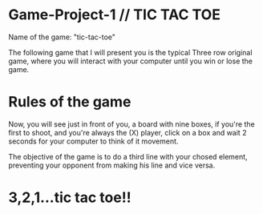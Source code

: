

# Game-Project-1 // TIC TAC TOE
Name of the game: "tic-tac-toe"

The following game that I will present you is the typical Three row original game, where you will interact with your computer until you win or lose the game. 

# Rules of the game


Now, you will see just in front of you, a board with nine boxes, if you're the first to shoot, and you're always the (X) player, click on a box and wait 2 seconds for your computer to think of it movement.

The objective of the game is to do a third line with your chosed element, preventing your opponent from making his line and vice versa. 

# 3,2,1...tic tac toe!!
